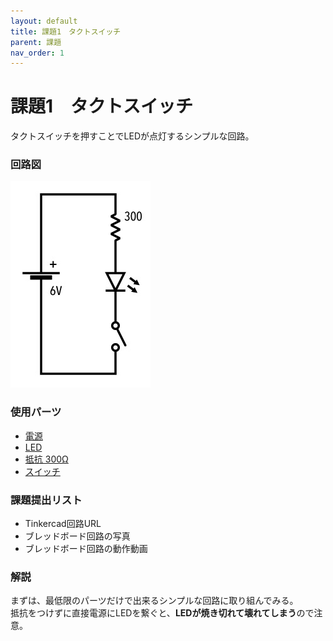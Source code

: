 ```yaml
---
layout: default
title: 課題1　タクトスイッチ
parent: 課題
nav_order: 1
---
```


# 課題1　タクトスイッチ
タクトスイッチを押すことでLEDが点灯するシンプルな回路。

### 回路図
<img src="../images/schematic/01_tact_switch.jpg" alt="" class="inline" />

### 使用パーツ
- [電源](../components/01--battery.md)
- [LED](../components/02--led.md)
- [抵抗 300Ω](../components/03--resistor.md)
- [スイッチ](../components/04--tactswitch.md)

### 課題提出リスト
- Tinkercad回路URL
- ブレッドボード回路の写真
- ブレッドボード回路の動作動画

### 解説

まずは、最低限のパーツだけで出来るシンプルな回路に取り組んでみる。<br>
抵抗をつけずに直接電源にLEDを繋ぐと、**LEDが焼き切れて壊れてしまう**ので注意。